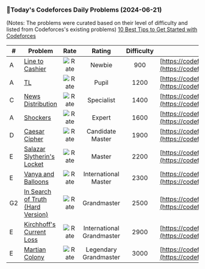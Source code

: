 ### 🌟Today's Codeforces Daily Problems (2024-06-21)
(Notes: The problems were curated based on their level of difficulty and listed from Codeforces's existing problems)
[10 Best Tips to Get Started with Codeforces](https://github.com/ika9810/Codeforces-Daily-Problems/blob/main/10%20Best%20Tips%20to%20Get%20Started%20with%20Codeforces.md)

| # | Problem | Rate| Rating | Difficulty | Contest |
|---| ----- | :--------: | :----------: | :----------: | ---------- |
|A|[Line to Cashier](https://codeforces.com/contest/408/problem/A)|![Rate](https://img.shields.io/badge/Newbie-900-lightgrey)|Newbie|900|[https://codeforces.com/contest/408](https://codeforces.com/contest/408)|
|A|[TL](https://codeforces.com/contest/350/problem/A)|![Rate](https://img.shields.io/badge/Pupil-1200-brightgreen)|Pupil|1200|[https://codeforces.com/contest/350](https://codeforces.com/contest/350)|
|C|[News Distribution](https://codeforces.com/contest/1167/problem/C)|![Rate](https://img.shields.io/badge/Specialist-1400-9cf)|Specialist|1400|[https://codeforces.com/contest/1167](https://codeforces.com/contest/1167)|
|A|[Shockers](https://codeforces.com/contest/906/problem/A)|![Rate](https://img.shields.io/badge/Expert-1600-blue)|Expert|1600|[https://codeforces.com/contest/906](https://codeforces.com/contest/906)|
|D|[Caesar Cipher](https://codeforces.com/contest/470/problem/D)|![Rate](https://img.shields.io/badge/Candidate%20Master-1900-blueviolet)|Candidate Master|1900|[https://codeforces.com/contest/470](https://codeforces.com/contest/470)|
|E|[Salazar Slytherin's Locket](https://codeforces.com/contest/855/problem/E)|![Rate](https://img.shields.io/badge/Master-2200-orange)|Master|2200|[https://codeforces.com/contest/855](https://codeforces.com/contest/855)|
|E|[Vanya and Balloons](https://codeforces.com/contest/677/problem/E)|![Rate](https://img.shields.io/badge/International%20Master-2300-orange)|International Master|2300|[https://codeforces.com/contest/677](https://codeforces.com/contest/677)|
|G2|[In Search of Truth (Hard Version)](https://codeforces.com/contest/1840/problem/G2)|![Rate](https://img.shields.io/badge/Grandmaster-2500-red)|Grandmaster|2500|[https://codeforces.com/contest/1840](https://codeforces.com/contest/1840)|
|E|[Kirchhoff's Current Loss](https://codeforces.com/contest/1280/problem/E)|![Rate](https://img.shields.io/badge/International%20Grandmaster-2900-red)|International Grandmaster|2900|[https://codeforces.com/contest/1280](https://codeforces.com/contest/1280)|
|E|[Martian Colony](https://codeforces.com/contest/154/problem/E)|![Rate](https://img.shields.io/badge/Legendary%20Grandmaster-3000-red)|Legendary Grandmaster|3000|[https://codeforces.com/contest/154](https://codeforces.com/contest/154)|
